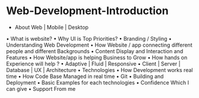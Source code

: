 # Web-Development-Introduction
<ul>
  <li>About Web | Mobile |  Desktop </li>
</ul>
•	What is website? 
•	Why UI is Top Priorities? 
•	Branding / Styling
•	Understanding Web Development
•	How Website / app connecting different people and different Backgrounds
•	Content Display and Interaction and Features
•	How Website/app is helping Business to Grow 
•	How hands on Experience will help ?
•	Adaptive  | Fluid | Responsive
•	Client | Server | Database | UX  | Architecture
•	Technologies 
•	How Development works real time
•	How Code Base Managed in real time
•	Git 
•	Building and Deployment 
•	Basic Examples for each technologies
•	Confidence Which I can give
•	Support From me
